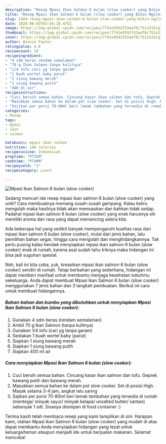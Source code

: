 ```yaml
---
description: "Resep Mpasi Ikan Salmon 6 bulan (slow cooker) yang Bikin Ngiler"
title: "Resep Mpasi Ikan Salmon 6 bulan (slow cooker) yang Bikin Ngiler"
slug: 1404-resep-mpasi-ikan-salmon-6-bulan-slow-cooker-yang-bikin-ngiler
date: 2020-06-03T03:56:10.475Z
image: https://img-global.cpcdn.com/recipes/7741e9592fd3aef0/751x532cq70/mpasi-ikan-salmon-6-bulan-slow-cooker-foto-resep-utama.jpg
thumbnail: https://img-global.cpcdn.com/recipes/7741e9592fd3aef0/751x532cq70/mpasi-ikan-salmon-6-bulan-slow-cooker-foto-resep-utama.jpg
cover: https://img-global.cpcdn.com/recipes/7741e9592fd3aef0/751x532cq70/mpasi-ikan-salmon-6-bulan-slow-cooker-foto-resep-utama.jpg
author: Winnie Fowler
ratingvalue: 4.6
reviewcount: 10
recipeingredient:
- "4 sdm beras rendam semalaman"
- "70 g Ikan Salmon tanpa kulitnya"
- "1/4 tofu cari yg tanpa garam"
- "1 buah wortel baby parut"
- "1 siung bawang merah"
- "1 siung bawang putih"
- "400 ml air"
recipeinstructions:
- "Cuci bersih semua bahan. Cincang kasar ikan salmon dan tofu. Geprek bawang putih dan bawang merah."
- "Masukkan semua bahan ke dalam pot slow cooker. Set di posisi High. Masak selama 3-4 jam, angkat lalu saring"
- "Sajikan per porsi 70-80ml beri lemak tambahan yang tersedia di rumah (mentega/ minyak sayur/ minyak kelapa/ unsalted butter/ santan) sebanyak 1 sdt. Sisanya disimpan di food container :)"
categories:
- Resep
tags:
- mpasi
- ikan
- salmon

katakunci: mpasi ikan salmon 
nutrition: 146 calories
recipecuisine: Indonesian
preptime: "PT25M"
cooktime: "PT40M"
recipeyield: "1"
recipecategory: Lunch

---
```



![Mpasi Ikan Salmon 6 bulan (slow cooker)](https://img-global.cpcdn.com/recipes/7741e9592fd3aef0/751x532cq70/mpasi-ikan-salmon-6-bulan-slow-cooker-foto-resep-utama.jpg)

Sedang mencari ide resep mpasi ikan salmon 6 bulan (slow cooker) yang unik? Cara membuatnya memang susah-susah gampang. Kalau keliru mengolah maka hasilnya tidak akan memuaskan dan bahkan tidak sedap. Padahal mpasi ikan salmon 6 bulan (slow cooker) yang enak harusnya sih memiliki aroma dan rasa yang dapat memancing selera kita.

Ada beberapa hal yang sedikit banyak mempengaruhi kualitas rasa dari mpasi ikan salmon 6 bulan (slow cooker), mulai dari jenis bahan, lalu pemilihan bahan segar, hingga cara mengolah dan menghidangkannya. Tak perlu pusing kalau hendak menyiapkan mpasi ikan salmon 6 bulan (slow cooker) enak di rumah, karena asal sudah tahu triknya maka hidangan ini bisa jadi suguhan spesial.




Nah, kali ini kita coba, yuk, kreasikan mpasi ikan salmon 6 bulan (slow cooker) sendiri di rumah. Tetap berbahan yang sederhana, hidangan ini dapat memberi manfaat untuk membantu menjaga kesehatan tubuhmu sekeluarga. Anda dapat membuat Mpasi Ikan Salmon 6 bulan (slow cooker) menggunakan 7 jenis bahan dan 3 langkah pembuatan. Berikut ini cara untuk membuat hidangannya.

<!--inarticleads1-->

##### Bahan-bahan dan bumbu yang dibutuhkan untuk menyiapkan Mpasi Ikan Salmon 6 bulan (slow cooker):

1. Gunakan 4 sdm beras (rendam semalaman)
1. Ambil 70 g Ikan Salmon (tanpa kulitnya)
1. Gunakan 1/4 tofu (cari yg tanpa garam)
1. Sediakan 1 buah wortel baby (parut)
1. Siapkan 1 siung bawang merah
1. Siapkan 1 siung bawang putih
1. Siapkan 400 ml air




<!--inarticleads2-->

##### Cara menyiapkan Mpasi Ikan Salmon 6 bulan (slow cooker):

1. Cuci bersih semua bahan. Cincang kasar ikan salmon dan tofu. Geprek bawang putih dan bawang merah.
1. Masukkan semua bahan ke dalam pot slow cooker. Set di posisi High. Masak selama 3-4 jam, angkat lalu saring
1. Sajikan per porsi 70-80ml beri lemak tambahan yang tersedia di rumah (mentega/ minyak sayur/ minyak kelapa/ unsalted butter/ santan) sebanyak 1 sdt. Sisanya disimpan di food container :)




Terima kasih telah membaca resep yang kami tampilkan di sini. Harapan kami, olahan Mpasi Ikan Salmon 6 bulan (slow cooker) yang mudah di atas dapat membantu Anda menyiapkan hidangan yang lezat untuk keluarga/teman ataupun menjadi ide untuk berjualan makanan. Selamat mencoba!
